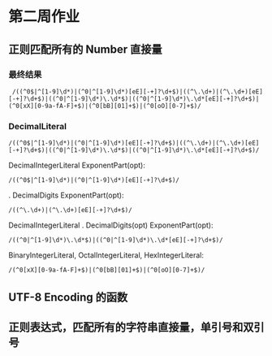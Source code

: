 # 第二周作业

## 正则匹配所有的 Number 直接量

### 最终结果

```
 /((^0$|^[1-9]\d*)|(^0|^[1-9]\d*)[eE][-+]?\d+$)|((^\.\d+)|(^\.\d+)[eE][-+]?\d+$)|((^0|^[1-9]\d*)\.\d*$)|((^0|^[1-9]\d*)\.\d*[eE][-+]?\d+$)|(^0[xX][0-9a-fA-F]+$)|(^0[bB][01]+$)|(^0[oO][0-7]+$)/
```

### DecimalLiteral

```
/((^0$|^[1-9]\d*)|(^0|^[1-9]\d*)[eE][-+]?\d+$)|((^\.\d+)|(^\.\d+)[eE][-+]?\d+$)|((^0|^[1-9]\d*)\.\d*$)|((^0|^[1-9]\d*)\.\d*[eE][-+]?\d+$)/
```

DecimalIntegerLiteral ExponentPart(opt):

```
/((^0$|^[1-9]\d*)|(^0|^[1-9]\d*)[eE][-+]?\d+$)/
```

. DecimalDigits ExponentPart(opt):

```
/((^\.\d+)|(^\.\d+)[eE][-+]?\d+$)/
```

DecimalIntegerLiteral . DecimalDigits(opt) ExponentPart(opt):

```
/((^0|^[1-9]\d*)\.\d*$)|((^0|^[1-9]\d*)\.\d*[eE][-+]?\d+$)/
```

BinaryIntegerLiteral,
OctalIntegerLiteral,
HexIntegerLiteral:

```
/(^0[xX][0-9a-fA-F]+$)|(^0[bB][01]+$)|(^0[oO][0-7]+$)/
```

## UTF-8 Encoding 的函数

## 正则表达式，匹配所有的字符串直接量，单引号和双引号
